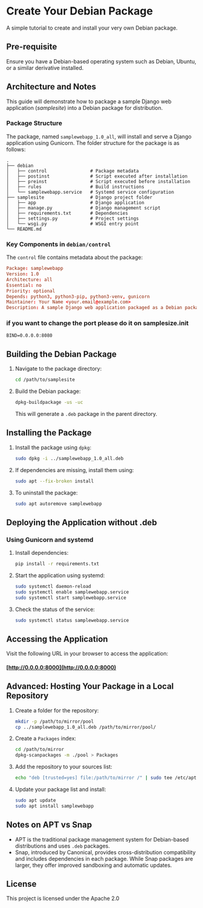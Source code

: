 # Create Your Debian Package

A simple tutorial to create and install your very own Debian package.

## Pre-requisite

Ensure you have a Debian-based operating system such as Debian, Ubuntu, or a similar derivative installed.

## Architecture and Notes

This guide will demonstrate how to package a sample Django web application (_samplesite_) into a Debian package for distribution.

### Package Structure

The package, named `samplewebapp_1.0_all`, will install and serve a Django application using Gunicorn. The folder structure for the package is as follows:

```plaintext
.
├── debian
│   ├── control                # Package metadata
│   ├── postinst               # Script executed after installation
│   ├── preinst                # Script executed before installation
│   ├── rules                  # Build instructions
│   └── samplewebapp.service   # Systemd service configuration
├── samplesite                 # Django project folder
│   ├── app                    # Django application
│   ├── manage.py              # Django management script
│   ├── requirements.txt       # Dependencies
│   ├── settings.py            # Project settings
│   └── wsgi.py                # WSGI entry point
└── README.md
```

### Key Components in `debian/control`

The `control` file contains metadata about the package:

```conf
Package: samplewebapp
Version: 1.0
Architecture: all
Essential: no
Priority: optional
Depends: python3, python3-pip, python3-venv, gunicorn
Maintainer: Your Name <your.email@example.com>
Description: A sample Django web application packaged as a Debian package.
```

###  if you want to change the port please do it on samplesize.init
```
BIND=0.0.0.0:8080
```

## Building the Debian Package

1. Navigate to the package directory:
   ```bash
   cd /path/to/samplesite
   ```

2. Build the Debian package:
   ```bash
   dpkg-buildpackage -us -uc
   ```
   This will generate a `.deb` package in the parent directory.

## Installing the Package

1. Install the package using `dpkg`:
   ```bash
   sudo dpkg -i ../samplewebapp_1.0_all.deb
   ```

2. If dependencies are missing, install them using:
   ```bash
   sudo apt --fix-broken install
   ```

3. To uninstall the package:
   ```bash
   sudo apt autoremove samplewebapp
   ```

## Deploying the Application without .deb

### Using Gunicorn and systemd

1. Install dependencies:
   ```bash
   pip install -r requirements.txt
   ```

2. Start the application using systemd:
   ```bash
   sudo systemctl daemon-reload
   sudo systemctl enable samplewebapp.service
   sudo systemctl start samplewebapp.service
   ```

3. Check the status of the service:
   ```bash
   sudo systemctl status samplewebapp.service
   ```

## Accessing the Application

Visit the following URL in your browser to access the application:
#### [http://0.0.0.0:8000](http://0.0.0.0:8000)

## Advanced: Hosting Your Package in a Local Repository

1. Create a folder for the repository:
   ```bash
   mkdir -p /path/to/mirror/pool
   cp ../samplewebapp_1.0_all.deb /path/to/mirror/pool/
   ```

2. Create a `Packages` index:
   ```bash
   cd /path/to/mirror
   dpkg-scanpackages -m ./pool > Packages
   ```

3. Add the repository to your sources list:
   ```bash
   echo "deb [trusted=yes] file:/path/to/mirror /" | sudo tee /etc/apt/sources.list.d/samplewebapp.list
   ```

4. Update your package list and install:
   ```bash
   sudo apt update
   sudo apt install samplewebapp
   ```

## Notes on APT vs Snap

- APT is the traditional package management system for Debian-based distributions and uses `.deb` packages.
- Snap, introduced by Canonical, provides cross-distribution compatibility and includes dependencies in each package. While Snap packages are larger, they offer improved sandboxing and automatic updates.

## License

This project is licensed under the Apache 2.0

